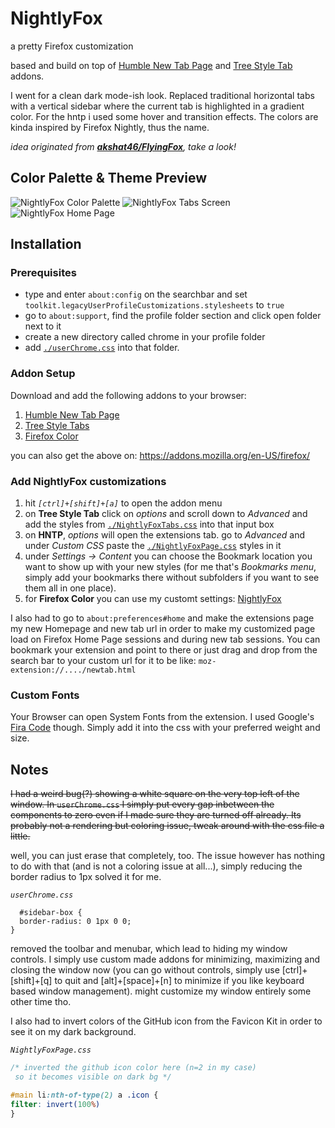 # NightlyFox

a pretty Firefox customization

based and build on top of [Humble New Tab Page](https://github.com/quodroc/HumbleNewTabPage) and [Tree Style Tab](https://piro.sakura.ne.jp/xul/_treestyletab.html.en#download) addons.

I went for a clean dark mode-ish look.
Replaced traditional horizontal tabs with a vertical sidebar where the current tab is highlighted in a gradient color.
For the hntp i used some hover and transition effects.
The colors are kinda inspired by Firefox Nightly, thus the name.

<i>idea originated from <b>[akshat46/FlyingFox](https://github.com/akshat46/FlyingFox)</b>, take a look!</i>

## Color Palette & Theme Preview

![NightlyFox Color Palette](https://github.com/Burakbo/NightlyFox/blob/master/images/NightlyFoxColors.png)
![NightlyFox Tabs Screen](https://github.com/Burakbo/NightlyFox/blob/master/images/tabs-animation.gif)
![NightlyFox Home Page](https://github.com/Burakbo/NightlyFox/blob/master/images/bookmark-animation.gif)

## Installation

### Prerequisites

- type and enter `about:config` on the searchbar and set `toolkit.legacyUserProfileCustomizations.stylesheets` to `true`
- go to `about:support`, find the profile folder section and click open folder next to it
- create a new directory called chrome in your profile folder
- add [`./userChrome.css`](https://github.com/Burakbo/NightlyFox/blob/master/userChrome.css) into that folder.

### Addon Setup

Download and add the following addons to your browser:

1. [Humble New Tab Page](https://github.com/quodroc/HumbleNewTabPage)
2. [Tree Style Tabs](https://piro.sakura.ne.jp/xul/_treestyletab.html.en)
3. [Firefox Color](https://addons.mozilla.org/de/firefox/addon/firefox-color/)

you can also get the above on: https://addons.mozilla.org/en-US/firefox/

### Add NightlyFox customizations

1. hit <i>`[ctrl]+[shift]+[a]`</i> to open the addon menu
2. on <b>Tree Style Tab</b> click on <i>options</i> and scroll down to <i>Advanced</i> and add the styles from [`./NightlyFoxTabs.css`](https://github.com/Burakbo/NightlyFox/blob/master/NightlyFoxTabs.css) into that input box
3. on <b>HNTP</b>, <i>options</i> will open the extensions tab. go to <i>Advanced</i> and under <i>Custom CSS</i> paste the [`./NightlyFoxPage.css`](https://github.com/Burakbo/NightlyFox/blob/master/NightlyFoxPage.css) styles in it
4. under <i>Settings -> Content</i> you can choose the Bookmark location you want to show up with your new styles (for me that's <i>Bookmarks menu</i>, simply add your bookmarks there without subfolders if you want to see them all in one place).
5. for <b>Firefox Color</b> you can use my customt settings: [NightlyFox](https://color.firefox.com/?theme=XQAAAAIrAQAAAAAAAABBqYhm849SCia2CaaEGccwS-xNKlhT0Sf61H-l2kuFQ7JmIThKEJYbO6BYtL_2lkWfb8tWnwcgdYSjnzerfQXprVIy-d0f6VvN1vWntbZYYsiR-2QeYnnbNWzid6cnV_vGc4Qq0wSsrF0LyZvwu_JqKCOjIK3UBrwW8fBR-9p1MvVeQS3O6XWATJK7ywwSgXleAP5BuJOguN768KrgxH-lg1bIZfQy_lpu84lCy5_CKsoo2a_xgSMM_7xxMAA)

I also had to go to `about:preferences#home` and make the extensions page my new Homepage and new tab url in order to make my customized page load on Firefox Home Page sessions and during new tab sessions. You can bookmark your extension and point to there or just drag and drop from the search bar to your custom url for it to be like: `moz-extension://..../newtab.html`

### Custom Fonts

Your Browser can open System Fonts from the extension. I used Google's [Fira Code](https://fonts.google.com/specimen/Fira+Code) though. Simply add it into the css with your preferred weight and size.

## Notes

~~I had a weird bug(?) showing a white square on the very top left of the window. In `userChrome.css` I simply put every gap inbetween the components to zero even if I made sure they are turned off already. Its probably not a rendering but coloring issue, tweak around with the css file a little.~~

well, you can just erase that completely, too. The issue however has nothing to do with that (and is not a coloring issue at all...), simply reducing the border radius to 1px solved it for me.

<i>`userChrome.css`</i>

```
  #sidebar-box {
  border-radius: 0 1px 0 0;
}

```

removed the toolbar and menubar, which lead to hiding my window controls. I simply use custom made addons for minimizing, maximizing and closing the window now (you can go without controls, simply use [ctrl]+[shift]+[q] to quit and [alt]+[space]+[n] to minimize if you like keyboard based window management). might customize my window entirely some other time tho.

I also had to invert colors of the GitHub icon from the Favicon Kit in order to see it on my dark background.

<i>`NightlyFoxPage.css`</i>

```CSS
/* inverted the github icon color here (n=2 in my case)
 so it becomes visible on dark bg */

#main li:nth-of-type(2) a .icon {
filter: invert(100%)
}
```
